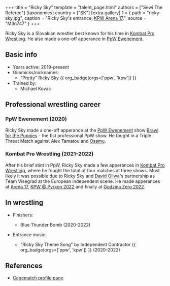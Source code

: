 +++
title = "Ricky Sky"
template = "talent_page.html"
authors = ["Sewi The Referee"]
[taxonomies]
country = ["SK"]
[extra.gallery]
1 = { path = "ricky-sky.jpg", caption = "Ricky Sky's entrance, [KPW Arena 17](@/e/kpw/2021-08-21-kpw-arena-17-odrodzenie.md).", source = "M3n747" }
+++

Ricky Sky is a Slovakian wrestler best known for his time in [Kombat Pro Wrestling](@/o/kpw.md). He also made a one-off apperance in [PpW Ewenement](@/o/ppw.md).

## Basic info 

* Years active: 2019-present
* Gimmicks/nicknames:
  - "Pretty" Ricky Sky {{ org_badge(orgs=['ppw', 'kpw']) }}
* Trained by:
  - Michael Kovac
 
## Professional wrestling career 

### PpW Ewenement (2020)

Ricky Sky made a one-off apperance at the [PpW Ewenement](@/o/ppw.md) show [Brawl for the Puppies](@/e/ppw/2020-02-15-ppw-brawl-for-the-puppies.md) - the fist professional PpW show. He fought in a Triple Threat Match against Alex Tamatou and [Osamu](@/w/osamu.md).

### Kombat Pro Wrestling (2021-2022)

After his brief stint in PpW, Ricky Sky made a few apperances in [Kombat Pro Wrestling](@/o/kpw.md), where he fought the total of four matches at three shows. Most likely it was possible due to Ricky Sky and [David Oliwa](@/w/david-oliwa.md)'s partnership as Team Visegrad at the European independent scene. He made apperances at [Arena 17](@/e/kpw/2021-08-21-kpw-arena-17-odrodzenie.md), [KPW @ Pyrkon 2022](@/e/kpw/2022-06-18-kpw-pyrkon-2022.md) and finally at [Godzina Zero 2022](@/e/kpw/2022-09-17-kpw-godzina-zero-2022.md).

## In wrestling

* Finishers:
  - Blue Thunder Bomb (2020-2022)

* Entrance music:
  - "Ricky Sky Theme Song" by Independent Contractor
    {{ org_badge(orgs=['ppw', 'kpw']) }} (2020-2022) <br>

## References

* [Cagematch profile page](https://www.cagematch.net/?id=2&nr=24379)
